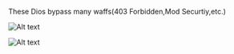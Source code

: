 These Dios bypass many waffs(403 Forbidden,Mod Securtiy,etc.)



![Alt text](https://i.hizliresim.com/s8zv6pt.png)

![Alt text](https://i.hizliresim.com/bd1htft.png)

